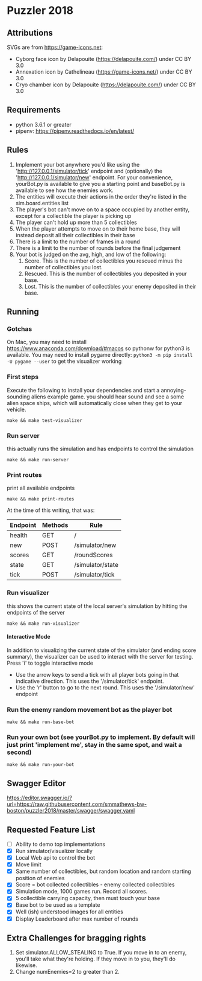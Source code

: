 # Puzzler 2018

## Attributions
SVGs are from https://game-icons.net:
* Cyborg face icon by Delapouite (https://delapouite.com/) under CC BY 3.0
* Annexation icon by Cathelineau (https://game-icons.net/) under CC BY 3.0
* Cryo chamber icon by Delapouite (https://delapouite.com/) under CC BY 3.0

## Requirements
* python 3.6.1 or greater
* pipenv: https://pipenv.readthedocs.io/en/latest/

## Rules
1. Implement your bot anywhere you'd like using the 'http://127.0.0.1/simulator/tick' endpoint and (optionally) the 'http://127.0.0.1/simulator/new' endpoint. For your convenience, yourBot.py is available to give you a starting point and baseBot.py is available to see how the enemies work.
1. The entities will execute their actions in the order they're listed in the sim.board.entities list
1. The player's bot can't move on to a space occupied by another entity, except for a collectible the player is picking up
1. The player can't hold up more than 5 collectibles
1. When the player attempts to move on to their home base, they will instead deposit all their collectibles in their base
1. There is a limit to the number of frames in a round
1. There is a limit to the number of rounds before the final judgement
1. Your bot is judged on the avg, high, and low of the following:
   1. Score. This is the number of collectibles you rescued minus the number of collectibles you lost.
   1. Rescued. This is the number of collectibles you deposited in your base.
   1. Lost. This is the number of collectibles your enemy deposited in their base.

## Running

### Gotchas
On Mac, you may need to install https://www.anaconda.com/download/#macos so pythonw for python3 is available.
You may need to install pygame directly: `python3 -m pip install -U pygame --user` to get the visualizer working

### First steps
Execute the following to install your dependencies and start a annoying-sounding aliens example game. you should hear sound and see a some alien space ships, which will automatically close when they get to your vehicle.
```
make && make test-visualizer
```

### Run server
this actually runs the simulation and has endpoints to control the simulation
```
make && make run-server
```

### Print routes
print all available endpoints
```
make && make print-routes
```
At the time of this writing, that was:

Endpoint | Methods | Rule
-------- | ------- | ----
health | GET | /
new | POST | /simulator/new
scores | GET | /roundScores
state | GET | /simulator/state
tick | POST | /simulator/tick

### Run visualizer
this shows the current state of the local server's simulation by hitting the endpoints of the server
```
make && make run-visualizer
```

#### Interactive Mode
In addition to visualizing the current state of the simulator (and ending score summary), the visualizer can be used to interact with the server for testing. Press 'i' to toggle interactive mode
* Use the arrow keys to send a tick with all player bots going in that indicative direction. This uses the '/simulator/tick' endpoint.
* Use the 'r' button to go to the next round. This uses the '/simulator/new' endpoint

### Run the enemy random movement bot as the player bot
```
make && make run-base-bot
```

### Run your own bot (see yourBot.py to implement. By default will just print 'implement me', stay in the same spot, and wait a second)
```
make && make run-your-bot
```

## Swagger Editor
https://editor.swagger.io/?url=https://raw.githubusercontent.com/smmathews-bw-boston/puzzler2018/master/swagger/swagger.yaml

## Requested Feature List
- [ ] Ability to demo top implementations
- [X] Run simulator/visualizer locally
- [X] Local Web api to control the bot
- [X] Move limit
- [X] Same number of collectibles, but random location and random starting position of enemies
- [X] Score = bot collected collectibles - enemy collected collectibles
- [X] Simulation mode, 1000 games run. Record all scores. 
- [X] 5 collectible carrying capacity, then must touch your base
- [X] Base bot to be used as a template
- [X] Well (ish) understood images for all entities
- [X] Display Leaderboard after max number of rounds

## Extra Challenges for bragging rights
1) Set simulator.ALLOW_STEALING to True. If you move in to an enemy, you'll take what they're holding. If they move in to you, they'll do likewise.
2) Change numEnemies=2 to greater than 2.
